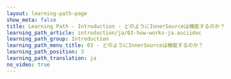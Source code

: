 ```yaml
---
layout: learning-path-page
show_meta: false
title: Learning Path - Introduction - どのようにInnerSourceは機能するのか？
learning_path_article: introduction/ja/03-how-works-ja.asciidoc
learning_path_group: Introduction
learning_path_menu_title: 03 - どのようにInnerSourceは機能するのか？
learning_path_position: 3
learning_path_translation: ja
no_video: true
---
```

<!--- This file autogenerated from https://github.com/InnerSourceCommons/InnerSourceLearningPath/blob/master/scripts/generate_learning_path_markdown.js -->